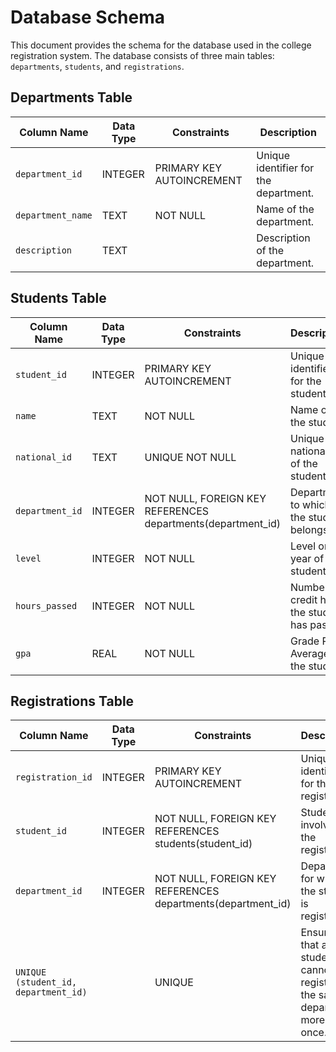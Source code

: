 # Database Schema

This document provides the schema for the database used in the college registration system. The database consists of three main tables: `departments`, `students`, and `registrations`.

## Departments Table

| Column Name       | Data Type | Constraints               | Description                           |
| ----------------- | --------- | ------------------------- | ------------------------------------- |
| `department_id`   | INTEGER   | PRIMARY KEY AUTOINCREMENT | Unique identifier for the department. |
| `department_name` | TEXT      | NOT NULL                  | Name of the department.               |
| `description`     | TEXT      |                           | Description of the department.        |

## Students Table

| Column Name     | Data Type | Constraints                                                 | Description                                    |
| --------------- | --------- | ----------------------------------------------------------- | ---------------------------------------------- |
| `student_id`    | INTEGER   | PRIMARY KEY AUTOINCREMENT                                   | Unique identifier for the student.             |
| `name`          | TEXT      | NOT NULL                                                    | Name of the student.                           |
| `national_id`   | TEXT      | UNIQUE NOT NULL                                             | Unique national ID of the student.             |
| `department_id` | INTEGER   | NOT NULL, FOREIGN KEY REFERENCES departments(department_id) | Department to which the student belongs.       |
| `level`         | INTEGER   | NOT NULL                                                    | Level or year of the student.                  |
| `hours_passed`  | INTEGER   | NOT NULL                                                    | Number of credit hours the student has passed. |
| `gpa`           | REAL      | NOT NULL                                                    | Grade Point Average of the student.            |

## Registrations Table

| Column Name                          | Data Type | Constraints                                                 | Description                                                                    |
| ------------------------------------ | --------- | ----------------------------------------------------------- | ------------------------------------------------------------------------------ |
| `registration_id`                    | INTEGER   | PRIMARY KEY AUTOINCREMENT                                   | Unique identifier for the registration.                                        |
| `student_id`                         | INTEGER   | NOT NULL, FOREIGN KEY REFERENCES students(student_id)       | Student involved in the registration.                                          |
| `department_id`                      | INTEGER   | NOT NULL, FOREIGN KEY REFERENCES departments(department_id) | Department for which the student is registered.                                |
| `UNIQUE (student_id, department_id)` |           | UNIQUE                                                      | Ensures that a student cannot register for the same department more than once. |
